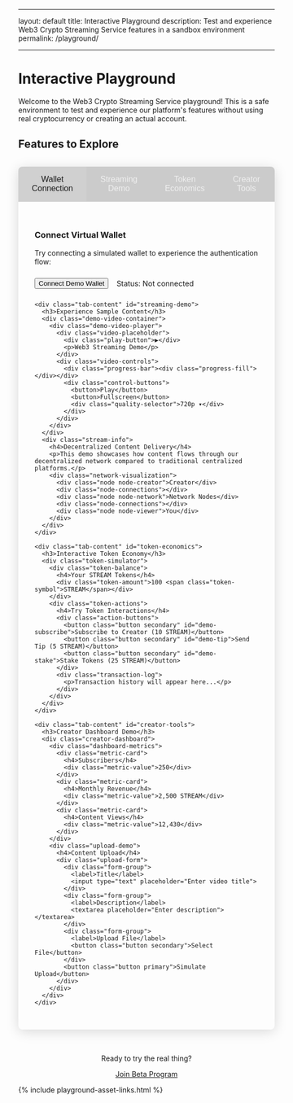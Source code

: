 - --
layout: default
title: Interactive Playground
description: Test and experience Web3 Crypto Streaming Service features in a sandbox environment
permalink: /playground/
- --

# Interactive Playground

Welcome to the Web3 Crypto Streaming Service playground! This is a safe environment to test and experience our platform's features without using real cryptocurrency or creating an actual account.

## Features to Explore

<div class="playground-container">
  <div class="playground-tabs">
    <button class="tab-button active" data-tab="wallet-connection">Wallet Connection</button>
    <button class="tab-button" data-tab="streaming-demo">Streaming Demo</button>
    <button class="tab-button" data-tab="token-economics">Token Economics</button>
    <button class="tab-button" data-tab="creator-tools">Creator Tools</button>
  </div>
  
  <div class="playground-content">
    <div class="tab-content active" id="wallet-connection">
      <h3>Connect Virtual Wallet</h3>
      <p>Try connecting a simulated wallet to experience the authentication flow:</p>
      <div class="demo-wallet-connect">
        <button class="button primary" id="demo-connect-wallet">Connect Demo Wallet</button>
        <div class="wallet-status" id="wallet-status">Status: Not connected</div>
      </div>
      <div class="virtual-address hidden" id="virtual-address">
        <p>Your demo wallet address:</p>
        <code>0x71C7656EC7ab88b098defB751B7401B5f6d8976F</code>
        <p><small>Note: This is a simulated wallet and does not interact with any blockchain</small></p>
      </div>
    </div>
    
    <div class="tab-content" id="streaming-demo">
      <h3>Experience Sample Content</h3>
      <div class="demo-video-container">
        <div class="demo-video-player">
          <div class="video-placeholder">
            <div class="play-button">▶</div>
            <p>Web3 Streaming Demo</p>
          </div>
          <div class="video-controls">
            <div class="progress-bar"><div class="progress-fill"></div></div>
            <div class="control-buttons">
              <button>Play</button>
              <button>Fullscreen</button>
              <div class="quality-selector">720p ▾</div>
            </div>
          </div>
        </div>
      </div>
      <div class="stream-info">
        <h4>Decentralized Content Delivery</h4>
        <p>This demo showcases how content flows through our decentralized network compared to traditional centralized platforms.</p>
        <div class="network-visualization">
          <div class="node node-creator">Creator</div>
          <div class="node-connections"></div>
          <div class="node node-network">Network Nodes</div>
          <div class="node-connections"></div>
          <div class="node node-viewer">You</div>
        </div>
      </div>
    </div>
    
    <div class="tab-content" id="token-economics">
      <h3>Interactive Token Economy</h3>
      <div class="token-simulator">
        <div class="token-balance">
          <h4>Your STREAM Tokens</h4>
          <div class="token-amount">100 <span class="token-symbol">STREAM</span></div>
        </div>
        <div class="token-actions">
          <h4>Try Token Interactions</h4>
          <div class="action-buttons">
            <button class="button secondary" id="demo-subscribe">Subscribe to Creator (10 STREAM)</button>
            <button class="button secondary" id="demo-tip">Send Tip (5 STREAM)</button>
            <button class="button secondary" id="demo-stake">Stake Tokens (25 STREAM)</button>
          </div>
          <div class="transaction-log">
            <p>Transaction history will appear here...</p>
          </div>
        </div>
      </div>
    </div>
    
    <div class="tab-content" id="creator-tools">
      <h3>Creator Dashboard Demo</h3>
      <div class="creator-dashboard">
        <div class="dashboard-metrics">
          <div class="metric-card">
            <h4>Subscribers</h4>
            <div class="metric-value">250</div>
          </div>
          <div class="metric-card">
            <h4>Monthly Revenue</h4>
            <div class="metric-value">2,500 STREAM</div>
          </div>
          <div class="metric-card">
            <h4>Content Views</h4>
            <div class="metric-value">12,430</div>
          </div>
        </div>
        <div class="upload-demo">
          <h4>Content Upload</h4>
          <div class="upload-form">
            <div class="form-group">
              <label>Title</label>
              <input type="text" placeholder="Enter video title">
            </div>
            <div class="form-group">
              <label>Description</label>
              <textarea placeholder="Enter description"></textarea>
            </div>
            <div class="form-group">
              <label>Upload File</label>
              <button class="button secondary">Select File</button>
            </div>
            <button class="button primary">Simulate Upload</button>
          </div>
        </div>
      </div>
    </div>
  </div>
</div>

<div class="playground-footer">
  <p>Ready to try the real thing?</p>
  <a href="#beta-signup" class="button primary">Join Beta Program</a>
</div>

<!-- Include the asset links -->
{% include playground-asset-links.html %}

<script>
document.addEventListener('DOMContentLoaded', function() {
  // Tab switching functionality
  const tabButtons = document.querySelectorAll('.tab-button');
  const tabContents = document.querySelectorAll('.tab-content');
  
  tabButtons.forEach(button => {
    button.addEventListener('click', () => {
      const tabId = button.getAttribute('data-tab');
      
      // Update active tab button
      tabButtons.forEach(btn => btn.classList.remove('active'));
      button.classList.add('active');
      
      // Update active tab content
      tabContents.forEach(content => content.classList.remove('active'));
      document.getElementById(tabId).classList.add('active');
    });
  });
  
  // Demo wallet connection
  const connectButton = document.getElementById('demo-connect-wallet');
  const walletStatus = document.getElementById('wallet-status');
  const virtualAddress = document.getElementById('virtual-address');
  
  connectButton.addEventListener('click', () => {
    connectButton.disabled = true;
    connectButton.textContent = 'Connecting...';
    
    setTimeout(() => {
      walletStatus.innerHTML = 'Status: <span style="color: #4CAF50;">Connected</span>';
      connectButton.textContent = 'Disconnect Wallet';
      virtualAddress.classList.remove('hidden');
      connectButton.disabled = false;
      
      connectButton.addEventListener('click', () => {
        walletStatus.innerHTML = 'Status: Not connected';
        connectButton.textContent = 'Connect Demo Wallet';
        virtualAddress.classList.add('hidden');
      }, { once: true });
    }, 1500);
  });
  
  // Token transaction simulation
  const transactionLog = document.querySelector('.transaction-log');
  let tokenBalance = 100;
  
  document.getElementById('demo-subscribe').addEventListener('click', () => {
    if (tokenBalance >= 10) {
      tokenBalance -= 10;
      updateTokenBalance();
      addTransactionLog('Subscribed to Creator Demo', '- 10 STREAM');
    } else {
      addTransactionLog('Insufficient tokens for subscription', 'Failed');
    }
  });
  
  document.getElementById('demo-tip').addEventListener('click', () => {
    if (tokenBalance >= 5) {
      tokenBalance -= 5;
      updateTokenBalance();
      addTransactionLog('Sent tip to Creator Demo', '- 5 STREAM');
    } else {
      addTransactionLog('Insufficient tokens for tip', 'Failed');
    }
  });
  
  document.getElementById('demo-stake').addEventListener('click', () => {
    if (tokenBalance >= 25) {
      tokenBalance -= 25;
      updateTokenBalance();
      addTransactionLog('Staked tokens for rewards', '- 25 STREAM');
      
      // Simulate staking rewards after 5 seconds
      setTimeout(() => {
        tokenBalance += 2;
        updateTokenBalance();
        addTransactionLog('Received staking reward', '+ 2 STREAM');
      }, 5000);
    } else {
      addTransactionLog('Insufficient tokens for staking', 'Failed');
    }
  });
  
  function updateTokenBalance() {
    document.querySelector('.token-amount').textContent = tokenBalance + ' STREAM';
  }
  
  function addTransactionLog(action, amount) {
    const logEntry = document.createElement('div');
    logEntry.className = 'tx-log-entry';
    logEntry.innerHTML = `<span class="tx-action">${action}</span><span class="tx-amount">${amount}</span>`;
    
    if (transactionLog.querySelector('p')) {
      transactionLog.innerHTML = '';
    }
    
    transactionLog.prepend(logEntry);
  }
});
</script>

<style>
.playground-container {
  background-color: rgba(255, 255, 255, 0.05);
  border-radius: 8px;
  overflow: hidden;
  margin: 2rem 0;
  box-shadow: 0 4px 24px rgba(0, 0, 0, 0.15);
}

.playground-tabs {
  display: flex;
  background-color: rgba(0, 0, 0, 0.2);
  border-bottom: 1px solid rgba(255, 255, 255, 0.1);
}

.tab-button {
  padding: 1rem 1.5rem;
  background: none;
  border: none;
  color: rgba(255, 255, 255, 0.7);
  cursor: pointer;
  font-size: 1rem;
  font-weight: 500;
  transition: all 0.3s ease;
}

.tab-button:hover {
  color: var(--secondary-light);
  background-color: rgba(255, 255, 255, 0.05);
}

.tab-button.active {
  color: var(--light-color);
  background-color: rgba(255, 255, 255, 0.1);
  border-bottom: 2px solid var(--secondary);
}

.playground-content {
  padding: 2rem;
}

.tab-content {
  display: none;
}

.tab-content.active {
  display: block;
}

/* Wallet connection demo */
.demo-wallet-connect {
  display: flex;
  align-items: center;
  gap: 1rem;
  margin: 1.5rem 0;
}

.wallet-status {
  font-size: 0.9rem;
  color: var(--text-muted-on-dark);
}

.virtual-address {
  background-color: rgba(0, 0, 0, 0.2);
  border-radius: 4px;
  padding: 1rem;
  margin-top: 1rem;
}

.virtual-address code {
  background-color: rgba(255, 255, 255, 0.1);
  padding: 0.25rem 0.5rem;
  border-radius: 4px;
  font-family: monospace;
}

.hidden {
  display: none;
}

/* Video player demo */
.demo-video-container {
  margin: 1.5rem 0;
}

.demo-video-player {
  width: 100%;
  background-color: #000;
  border-radius: 4px;
  overflow: hidden;
}

.video-placeholder {
  height: 300px;
  display: flex;
  flex-direction: column;
  justify-content: center;
  align-items: center;
  color: var(--light-color);
  background-color: #111;
}

.play-button {
  width: 60px;
  height: 60px;
  background-color: rgba(255, 255, 255, 0.1);
  border-radius: 50%;
  display: flex;
  align-items: center;
  justify-content: center;
  font-size: 24px;
  margin-bottom: 1rem;
  cursor: pointer;
  transition: all 0.3s ease;
}

.play-button:hover {
  background-color: var(--primary);
  transform: scale(1.1);
}

.video-controls {
  padding: 0.75rem;
  background-color: rgba(0, 0, 0, 0.8);
}

.progress-bar {
  height: 5px;
  background-color: rgba(255, 255, 255, 0.2);
  border-radius: 3px;
  margin-bottom: 0.5rem;
}

.progress-fill {
  width: 30%;
  height: 100%;
  background-color: var(--primary);
  border-radius: 3px;
}

.control-buttons {
  display: flex;
  align-items: center;
}

.control-buttons button {
  background-color: transparent;
  border: none;
  color: var(--light-color);
  padding: 0.25rem 0.5rem;
  margin-right: 0.5rem;
  font-size: 0.85rem;
  cursor: pointer;
}

.quality-selector {
  margin-left: auto;
  color: var(--light-color);
  font-size: 0.85rem;
}

.network-visualization {
  display: flex;
  align-items: center;
  justify-content: space-between;
  margin-top: 2rem;
}

.node {
  padding: 0.75rem 1rem;
  border-radius: 4px;
  font-weight: 500;
  text-align: center;
}

.node-creator {
  background-color: rgba(110, 69, 226, 0.2);
  border: 1px solid rgba(110, 69, 226, 0.3);
}

.node-network {
  background-color: rgba(0, 216, 255, 0.2);
  border: 1px solid rgba(0, 216, 255, 0.3);
}

.node-viewer {
  background-color: rgba(72, 187, 120, 0.2);
  border: 1px solid rgba(72, 187, 120, 0.3);
}

.node-connections {
  flex-grow: 1;
  height: 2px;
  background: linear-gradient(90deg, rgba(110, 69, 226, 0.5), rgba(0, 216, 255, 0.5), rgba(72, 187, 120, 0.5));
}

/* Token economy demo */
.token-simulator {
  display: flex;
  flex-direction: column;
  gap: 2rem;
}

.token-balance {
  background-color: rgba(0, 0, 0, 0.2);
  border-radius: 8px;
  padding: 1.5rem;
  text-align: center;
}

.token-amount {
  font-size: 2rem;
  font-weight: 700;
  color: var(--secondary);
  margin-top: 0.5rem;
}

.token-symbol {
  font-size: 1rem;
  opacity: 0.8;
}

.token-actions {
  background-color: rgba(0, 0, 0, 0.2);
  border-radius: 8px;
  padding: 1.5rem;
}

.action-buttons {
  display: flex;
  flex-wrap: wrap;
  gap: 1rem;
  margin-bottom: 1.5rem;
}

.transaction-log {
  background-color: rgba(0, 0, 0, 0.3);
  border-radius: 4px;
  padding: 1rem;
  height: 150px;
  overflow-y: auto;
  font-family: monospace;
  font-size: 0.9rem;
}

.tx-log-entry {
  display: flex;
  justify-content: space-between;
  padding: 0.5rem 0;
  border-bottom: 1px solid rgba(255, 255, 255, 0.05);
}

/* Creator dashboard demo */
.creator-dashboard {
  display: grid;
  grid-template-columns: 1fr;
  gap: 2rem;
}

.dashboard-metrics {
  display: grid;
  grid-template-columns: repeat(auto-fit, minmax(150px, 1fr));
  gap: 1rem;
}

.metric-card {
  background-color: rgba(0, 0, 0, 0.2);
  border-radius: 8px;
  padding: 1.5rem;
  text-align: center;
}

.metric-value {
  font-size: 1.8rem;
  font-weight: 700;
  color: var(--primary);
  margin-top: 0.5rem;
}

.upload-demo {
  background-color: rgba(0, 0, 0, 0.2);
  border-radius: 8px;
  padding: 1.5rem;
}

.upload-form {
  display: grid;
  gap: 1rem;
}

.form-group {
  display: flex;
  flex-direction: column;
  gap: 0.5rem;
}

.form-group label {
  font-size: 0.9rem;
  color: var(--text-muted-on-dark);
}

.form-group input, 
.form-group textarea {
  background-color: rgba(255, 255, 255, 0.1);
  border: 1px solid rgba(255, 255, 255, 0.2);
  border-radius: 4px;
  padding: 0.75rem;
  color: var(--light-color);
}

.form-group textarea {
  resize: vertical;
  min-height: 100px;
}

.playground-footer {
  text-align: center;
  margin-top: 3rem;
}

@media (min-width: 768px) {
  .creator-dashboard {
    grid-template-columns: 1fr 2fr;
  }
  
  .dashboard-metrics {
    grid-template-columns: 1fr;
  }
}

@media (max-width: 768px) {
  .playground-tabs {
    flex-wrap: wrap;
  }
  
  .tab-button {
    flex: 1 1 calc(50% - 2px);
    padding: 0.75rem 0.5rem;
    font-size: 0.9rem;
  }
  
  .action-buttons {
    flex-direction: column;
  }
}
</style>

